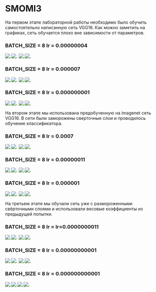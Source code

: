 # SMOMI3

На первом этапе лабораторной работы необходимо было обучить самостоятельно написанную сеть VGG16.
Как можно заметить на графиках, сеть обучается плохо вне зависимости от параметров.

### BATCH_SIZE = 8   lr = 0.00000004

![.](https://github.com/VictoriaIL/SMOMI3/blob/master/1%D1%8D%D1%82%D0%B0%D0%BF/A_train_1.PNG)![.](https://github.com/VictoriaIL/SMOMI3/blob/master/1%D1%8D%D1%82%D0%B0%D0%BF/A_val_1.PNG)
![.](https://github.com/VictoriaIL/SMOMI3/blob/master/1%D1%8D%D1%82%D0%B0%D0%BF/L_train_1.PNG)![.](https://github.com/VictoriaIL/SMOMI3/blob/master/1%D1%8D%D1%82%D0%B0%D0%BF/L_val_1.PNG)

### BATCH_SIZE = 8   lr = 0.000007

![.](https://github.com/VictoriaIL/SMOMI3/blob/master/1%D1%8D%D1%82%D0%B0%D0%BF/A_train_2.PNG)![.](https://github.com/VictoriaIL/SMOMI3/blob/master/1%D1%8D%D1%82%D0%B0%D0%BF/A_val_2.PNG)
![.](https://github.com/VictoriaIL/SMOMI3/blob/master/1%D1%8D%D1%82%D0%B0%D0%BF/L_train_2.PNG)![.](https://github.com/VictoriaIL/SMOMI3/blob/master/1%D1%8D%D1%82%D0%B0%D0%BF/L_val_2.PNG)

 ### BATCH_SIZE = 8  lr = 0.000000001

![.](https://github.com/VictoriaIL/SMOMI3/blob/master/1%D1%8D%D1%82%D0%B0%D0%BF/A_train_3.png)![.](https://github.com/VictoriaIL/SMOMI3/blob/master/1%D1%8D%D1%82%D0%B0%D0%BF/A_val_3.png)
![.](https://github.com/VictoriaIL/SMOMI3/blob/master/1%D1%8D%D1%82%D0%B0%D0%BF/L_train_3.png)![.](https://github.com/VictoriaIL/SMOMI3/blob/master/1%D1%8D%D1%82%D0%B0%D0%BF/L_val_3.png)

На втором этапе мы использована предобученную на imagenet сеть VGG16. В сети были заморожены сверточные слои и проводилось обучение классификатора.

### BATCH_SIZE = 8   lr = 0.0007

![.](https://github.com/VictoriaIL/SMOMI3/blob/master/2%D1%8D%D1%82%D0%B0%D0%BF/A_train_3.PNG)![.](https://github.com/VictoriaIL/SMOMI3/blob/master/2%D1%8D%D1%82%D0%B0%D0%BF/A_val_3.PNG)
![.](https://github.com/VictoriaIL/SMOMI3/blob/master/2%D1%8D%D1%82%D0%B0%D0%BF/L_train_3.PNG)![.](https://github.com/VictoriaIL/SMOMI3/blob/master/2%D1%8D%D1%82%D0%B0%D0%BF/L_val_3.PNG)

### BATCH_SIZE = 8   lr = 0.00000011

![.](https://github.com/VictoriaIL/SMOMI3/blob/master/2%D1%8D%D1%82%D0%B0%D0%BF/A_train_1.PNG)![.](https://github.com/VictoriaIL/SMOMI3/blob/master/2%D1%8D%D1%82%D0%B0%D0%BF/A_val_1.PNG)
![.](https://github.com/VictoriaIL/SMOMI3/blob/master/2%D1%8D%D1%82%D0%B0%D0%BF/L_train_1.PNG)![.](https://github.com/VictoriaIL/SMOMI3/blob/master/2%D1%8D%D1%82%D0%B0%D0%BF/L_val_1.PNG)


### BATCH_SIZE = 8   lr = 0.000001

![.](https://github.com/VictoriaIL/SMOMI3/blob/master/2%D1%8D%D1%82%D0%B0%D0%BF/A_train_4.PNG)![.](https://github.com/VictoriaIL/SMOMI3/blob/master/2%D1%8D%D1%82%D0%B0%D0%BF/A_val_4.PNG)
![.](https://github.com/VictoriaIL/SMOMI3/blob/master/2%D1%8D%D1%82%D0%B0%D0%BF/L_train_4.PNG)![.](https://github.com/VictoriaIL/SMOMI3/blob/master/2%D1%8D%D1%82%D0%B0%D0%BF/L_val_4.PNG)


На третьем этапе мы обучали сеть уже с размороженными свёрточными слоями и использовали весовые коэффициенты из предыдущей попытки.

### BATCH_SIZE = 8   lr = lr=0.0000000011

![.](https://github.com/VictoriaIL/SMOMI3/blob/master/3%D1%8D%D1%82%D0%B0%D0%BF/A_train_3.PNG)![.](https://github.com/VictoriaIL/SMOMI3/blob/master/3%D1%8D%D1%82%D0%B0%D0%BF/A_val_3.PNG)
![.](https://github.com/VictoriaIL/SMOMI3/blob/master/3%D1%8D%D1%82%D0%B0%D0%BF/L_train_3.PNG)![.](https://github.com/VictoriaIL/SMOMI3/blob/master/3%D1%8D%D1%82%D0%B0%D0%BF/L_val_3.PNG)

### BATCH_SIZE = 8   lr = 0.00000000001
![.](https://github.com/VictoriaIL/SMOMI3/blob/master/3%D1%8D%D1%82%D0%B0%D0%BF/A_train_1.PNG)![.](https://github.com/VictoriaIL/SMOMI3/blob/master/3%D1%8D%D1%82%D0%B0%D0%BF/A_val_1.PNG)
![.](https://github.com/VictoriaIL/SMOMI3/blob/master/3%D1%8D%D1%82%D0%B0%D0%BF/L_train_1.PNG)![.](https://github.com/VictoriaIL/SMOMI3/blob/master/3%D1%8D%D1%82%D0%B0%D0%BF/L_val_1.PNG)

### BATCH_SIZE = 8   lr = 0.000000000001

![.](https://github.com/VictoriaIL/SMOMI3/blob/master/3%D1%8D%D1%82%D0%B0%D0%BF/A_train_2.PNG)![.](https://github.com/VictoriaIL/SMOMI3/blob/master/3%D1%8D%D1%82%D0%B0%D0%BF/A_val_2.PNG)![.](https://github.com/VictoriaIL/SMOMI3/blob/master/3%D1%8D%D1%82%D0%B0%D0%BF/L_train_2.PNG)![.](https://github.com/VictoriaIL/SMOMI3/blob/master/3%D1%8D%D1%82%D0%B0%D0%BF/L_val_2.PNG)





